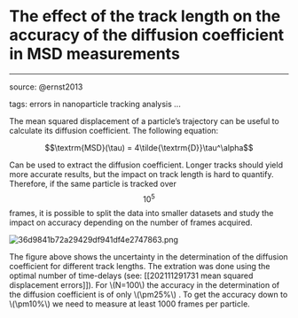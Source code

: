 # The effect of the track length on the accuracy of the diffusion coefficient in MSD measurements

---
source: @ernst2013

tags: errors in nanoparticle tracking analysis
...

The mean squared displacement of a particle’s trajectory can be useful to calculate its diffusion coefficient. The following equation:

$$\textrm{MSD}(\tau) = 4\tilde{\textrm{D}}\tau^\alpha$$ 

Can be used to extract the diffusion coefficient. Longer tracks should yield more accurate results, but the impact on track length is hard to quantify. Therefore, if the same particle is tracked over $$10^5$$ frames, it is possible to split the data into smaller datasets and study the impact on accuracy depending on the number of frames acquired. 

![36d9841b72a29429df941df4e2747863.png](/images/36d9841b72a29429df941df4e2747863.png)

The figure above shows the uncertainty in the determination of the diffusion coefficient for different track lengths. The extration was done using the optimal number of time-delays (see: [[202111291731 mean squared displacement errors]]). For \\(N=100\\) the accuracy in the determination of the diffusion coefficient is of only \\(\pm25\%\\) . To get the accuracy down to \\(\pm10\%\\) we need to measure at least 1000 frames per particle. 

